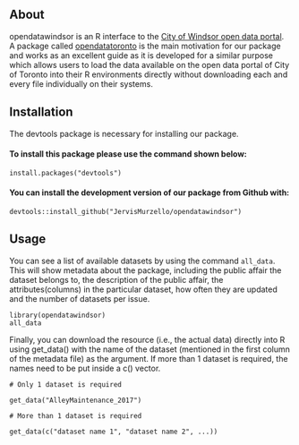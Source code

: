 ## About
opendatawindsor is an R interface to the [City of Windsor open data portal](https://opendata.citywindsor.ca/). A package called [opendatatoronto](https://github.com/sharlagelfand/opendatatoronto) is the main motivation for our package and works as an excellent guide as it is developed for a similar purpose which allows users to load the data available on the open data portal of City of Toronto into their R environments directly without downloading each and every file individually on their systems.

## Installation

The devtools package is necessary for installing our package.

#### To install this package please use the command shown below:

```
install.packages("devtools")
```

####  You can install the development version of our package from Github with:

```
devtools::install_github("JervisMurzello/opendatawindsor")
```

## Usage

You can see a list of available datasets by using the command ``` all_data ```. This will show metadata about the package, including the public affair the dataset belongs to, the description of the public affair, the attributes(columns) in the particular dataset, how often they are updated and the number of datasets per issue.

```
library(opendatawindsor)
all_data
```
Finally, you can download the resource (i.e., the actual data) directly into R using get_data() with the name of the dataset (mentioned in the first column of the metadata file) as the argument. If more than 1 dataset is required, the names need to be put inside a c() vector.

```
# Only 1 dataset is required

get_data("AlleyMaintenance_2017")

# More than 1 dataset is required

get_data(c("dataset name 1", "dataset name 2", ...))

```
